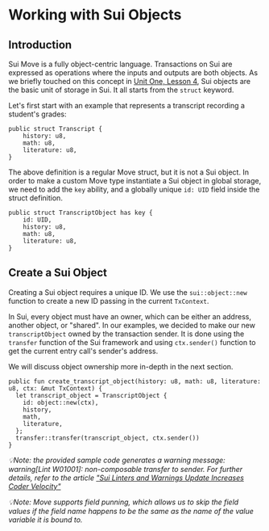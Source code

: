 # Working with Sui Objects

## Introduction

Sui Move is a fully object-centric language. Transactions on Sui are expressed as operations where the inputs and outputs are both objects. As we briefly touched on this concept in [Unit One, Lesson 4](../../unit-one/lessons/4_custom_types_and_abilities.md#custome-types-and-abilities), Sui objects are the basic unit of storage in Sui. It all starts from the `struct` keyword.

Let's first start with an example that represents a transcript recording a student's grades:

```move
public struct Transcript {
    history: u8,
    math: u8,
    literature: u8,
}
```

The above definition is a regular Move struct, but it is not a Sui object. In order to make a custom Move type instantiate a Sui object in global storage, we need to add the `key` ability, and a globally unique `id: UID` field inside the struct definition.

```move
public struct TranscriptObject has key {
    id: UID,
    history: u8,
    math: u8,
    literature: u8,
}
```

## Create a Sui Object

Creating a Sui object requires a unique ID. We use the `sui::object::new` function to create a new ID passing in the current `TxContext`.

In Sui, every object must have an owner, which can be either an address, another object, or "shared". In our examples, we decided to make our new `transcriptObject` owned by the transaction sender. It is done using the `transfer` function of the Sui framework and using `ctx.sender()` function to get the current entry call's sender's address.

We will discuss object ownership more in-depth in the next section.

```move
public fun create_transcript_object(history: u8, math: u8, literature: u8, ctx: &mut TxContext) {
  let transcript_object = TranscriptObject {
    id: object::new(ctx),
    history,
    math,
    literature,
  };
  transfer::transfer(transcript_object, ctx.sender())
}
```

_💡Note: the provided sample code generates a warning message: warning[Lint W01001]: non-composable transfer to sender. For further details, refer to the article ["Sui Linters and Warnings Update Increases Coder Velocity"](https://blog.sui.io/linter-compile-warnings-update/)_

_💡Note: Move supports field punning, which allows us to skip the field values if the field name happens to be the same as the name of the value variable it is bound to._
